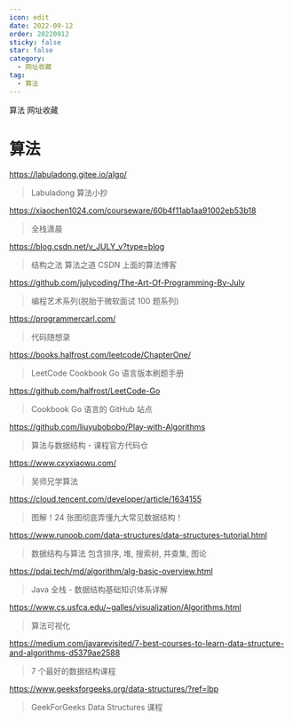 ```yaml
---
icon: edit
date: 2022-09-12
order: 20220912
sticky: false
star: false
category:
  - 网址收藏
tag:
  - 算法
---
```


算法 网址收藏

<!-- more -->

# 算法

https://labuladong.gitee.io/algo/

> Labuladong 算法小抄

https://xiaochen1024.com/courseware/60b4f11ab1aa91002eb53b18

> 全栈潇晨

https://blog.csdn.net/v_JULY_v?type=blog

> 结构之法 算法之道 CSDN 上面的算法博客

https://github.com/julycoding/The-Art-Of-Programming-By-July

> 编程艺术系列(脱胎于微软面试 100 题系列)

https://programmercarl.com/

> 代码随想录

https://books.halfrost.com/leetcode/ChapterOne/

> LeetCode Cookbook Go 语言版本刷题手册

https://github.com/halfrost/LeetCode-Go

> Cookbook Go 语言的 GitHub 站点

https://github.com/liuyubobobo/Play-with-Algorithms

> 算法与数据结构 - 课程官方代码仓

https://www.cxyxiaowu.com/

> 吴师兄学算法

https://cloud.tencent.com/developer/article/1634155

> 图解！24 张图彻底弄懂九大常见数据结构！

https://www.runoob.com/data-structures/data-structures-tutorial.html

> 数据结构与算法 包含排序, 堆, 搜索树, 并查集, 图论

https://pdai.tech/md/algorithm/alg-basic-overview.html

> Java 全栈 - 数据结构基础知识体系详解

https://www.cs.usfca.edu/~galles/visualization/Algorithms.html

> 算法可视化

https://medium.com/javarevisited/7-best-courses-to-learn-data-structure-and-algorithms-d5379ae2588

> 7 个最好的数据结构课程

https://www.geeksforgeeks.org/data-structures/?ref=lbp

> GeekForGeeks Data Structures 课程
